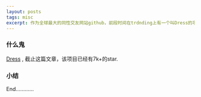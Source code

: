 ```yaml
---
layout: posts
tags: misc
excerpt: 作为全球最大的同性交友网站github，前段时间在trdnding上有一个叫Dress的项目格外突出
---
```

### 什么鬼
[Dress](https://github.com/komeiji-satori/Dress) , 截止这篇文章，该项目已经有7k+的star.
### 小结
End............